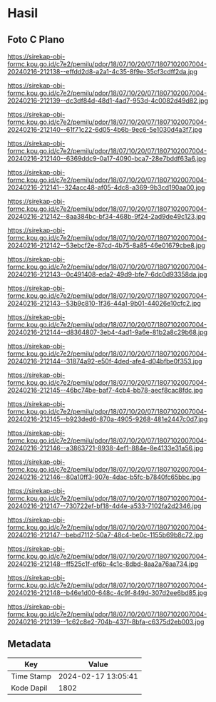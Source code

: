 # Hasil

## Foto C Plano

https://sirekap-obj-formc.kpu.go.id/c7e2/pemilu/pdpr/18/07/10/20/07/1807102007004-20240216-212138--effdd2d8-a2a1-4c35-8f9e-35cf3cdff2da.jpg

https://sirekap-obj-formc.kpu.go.id/c7e2/pemilu/pdpr/18/07/10/20/07/1807102007004-20240216-212139--dc3df84d-48d1-4ad7-953d-4c0082d49d82.jpg

https://sirekap-obj-formc.kpu.go.id/c7e2/pemilu/pdpr/18/07/10/20/07/1807102007004-20240216-212140--61f71c22-6d05-4b6b-9ec6-5e1030d4a3f7.jpg

https://sirekap-obj-formc.kpu.go.id/c7e2/pemilu/pdpr/18/07/10/20/07/1807102007004-20240216-212140--6369ddc9-0a17-4090-bca7-28e7bddf63a6.jpg

https://sirekap-obj-formc.kpu.go.id/c7e2/pemilu/pdpr/18/07/10/20/07/1807102007004-20240216-212141--324acc48-af05-4dc8-a369-9b3cd190aa00.jpg

https://sirekap-obj-formc.kpu.go.id/c7e2/pemilu/pdpr/18/07/10/20/07/1807102007004-20240216-212142--8aa384bc-bf34-468b-9f24-2ad9de49c123.jpg

https://sirekap-obj-formc.kpu.go.id/c7e2/pemilu/pdpr/18/07/10/20/07/1807102007004-20240216-212142--53ebcf2e-87cd-4b75-8a85-46e01679cbe8.jpg

https://sirekap-obj-formc.kpu.go.id/c7e2/pemilu/pdpr/18/07/10/20/07/1807102007004-20240216-212143--0c491408-eda2-49d9-bfe7-6dc0d93358da.jpg

https://sirekap-obj-formc.kpu.go.id/c7e2/pemilu/pdpr/18/07/10/20/07/1807102007004-20240216-212143--53b9c810-1f36-44a1-9b01-44026e10cfc2.jpg

https://sirekap-obj-formc.kpu.go.id/c7e2/pemilu/pdpr/18/07/10/20/07/1807102007004-20240216-212144--d8364807-3eb4-4ad1-9a6e-81b2a8c29b68.jpg

https://sirekap-obj-formc.kpu.go.id/c7e2/pemilu/pdpr/18/07/10/20/07/1807102007004-20240216-212144--31874a92-e50f-4ded-afe4-d04bfbe0f353.jpg

https://sirekap-obj-formc.kpu.go.id/c7e2/pemilu/pdpr/18/07/10/20/07/1807102007004-20240216-212145--46bc74be-baf7-4cb4-bb78-aecf8cac8fdc.jpg

https://sirekap-obj-formc.kpu.go.id/c7e2/pemilu/pdpr/18/07/10/20/07/1807102007004-20240216-212145--b923ded6-870a-4905-9268-481e2447c0d7.jpg

https://sirekap-obj-formc.kpu.go.id/c7e2/pemilu/pdpr/18/07/10/20/07/1807102007004-20240216-212146--a3863721-8938-4ef1-884e-8e4133e31a56.jpg

https://sirekap-obj-formc.kpu.go.id/c7e2/pemilu/pdpr/18/07/10/20/07/1807102007004-20240216-212146--80a10ff3-907e-4dac-b5fc-b7840fc65bbc.jpg

https://sirekap-obj-formc.kpu.go.id/c7e2/pemilu/pdpr/18/07/10/20/07/1807102007004-20240216-212147--730722ef-bf18-4d4e-a533-7102fa2d2346.jpg

https://sirekap-obj-formc.kpu.go.id/c7e2/pemilu/pdpr/18/07/10/20/07/1807102007004-20240216-212147--bebd7112-50a7-48c4-be0c-1155b69b8c72.jpg

https://sirekap-obj-formc.kpu.go.id/c7e2/pemilu/pdpr/18/07/10/20/07/1807102007004-20240216-212148--ff525c1f-ef6b-4c1c-8dbd-8aa2a76aa734.jpg

https://sirekap-obj-formc.kpu.go.id/c7e2/pemilu/pdpr/18/07/10/20/07/1807102007004-20240216-212148--b46e1d00-648c-4c9f-849d-307d2ee6bd85.jpg

https://sirekap-obj-formc.kpu.go.id/c7e2/pemilu/pdpr/18/07/10/20/07/1807102007004-20240216-212139--1c62c8e2-704b-437f-8bfa-c6375d2eb003.jpg


## Metadata

| Key        | Value               |
| ---------- | ------------------- |
| Time Stamp | 2024-02-17 13:05:41 |
| Kode Dapil | 1802                |



